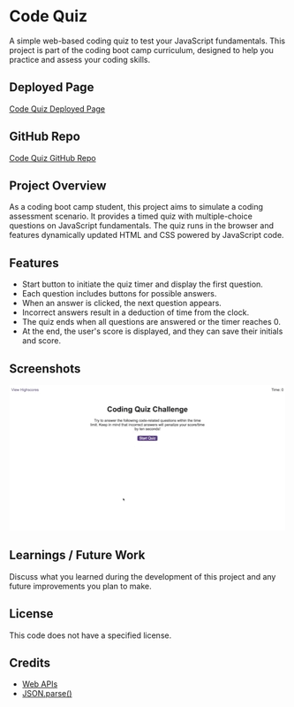 # Code Quiz

A simple web-based coding quiz to test your JavaScript fundamentals. This project is part of the coding boot camp curriculum, designed to help you practice and assess your coding skills.

## Deployed Page

[Code Quiz Deployed Page](https://aysegulozen.github.io/Code-quiz/index.html) 

## GitHub Repo

[Code Quiz GitHub Repo](https://github.com/Aysegulozen/Code-quiz) 


## Project Overview

As a coding boot camp student, this project aims to simulate a coding assessment scenario. It provides a timed quiz with multiple-choice questions on JavaScript fundamentals. The quiz runs in the browser and features dynamically updated HTML and CSS powered by JavaScript code.

## Features

- Start button to initiate the quiz timer and display the first question.
- Each question includes buttons for possible answers.
- When an answer is clicked, the next question appears.
- Incorrect answers result in a deduction of time from the clock.
- The quiz ends when all questions are answered or the timer reaches 0.
- At the end, the user's score is displayed, and they can save their initials and score.


## Screenshots

![ScreenRecord](./image/Screen%20record.gif)

## Learnings / Future Work

Discuss what you learned during the development of this project and any future improvements you plan to make.

## License

This code does not have a specified license.

## Credits
- [Web APIs](https://developer.mozilla.org/en-US/docs/Web/API)
- [JSON.parse()](https://developer.mozilla.org/en-US/docs/Web/JavaScript/Reference/Global_Objects/JSON/parse)
